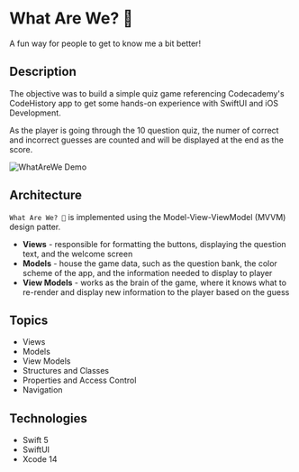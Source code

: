 # What Are We? 🤨

A fun way for people to get to know me a bit better!

## Description

The objective was to build a simple quiz game referencing Codecademy's CodeHistory app to get some hands-on experience with SwiftUI and iOS Development.

As the player is going through the 10 question quiz, the numer of correct and incorrect guesses are counted and will be displayed at the end as the score.

![WhatAreWe Demo](https://github.com/vtruo009/what-are-we/assets/43657607/4ecac993-4d7e-4120-82ed-8d4e0dde1206)

## Architecture

`What Are We? 🤨` is implemented using the Model-View-ViewModel (MVVM) design patter.
  * **Views** - responsible for formatting the buttons, displaying the question text, and the welcome screen
  * **Models** - house the game data, such as the question bank, the color scheme of the app, and the information needed to display to player
  * **View Models** - works as the brain of the game, where it knows what to re-render and display new information to the player based on the guess

## Topics
* Views
* Models
* View Models
* Structures and Classes
* Properties and Access Control
* Navigation

## Technologies
* Swift 5
* SwiftUI 
* Xcode 14
